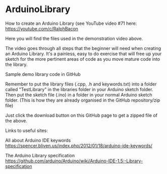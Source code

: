 # ArduinoLibrary
How to create an Arduino Library (see YouTube video #71 here: https://youtube.com/c/RalphBacon

Here you will find the files used in the demonstration video above.

The video goes through all steps that the beginner will need when creating an Arduino Library. It's a painless, easy to do exercise that will free up your sketch for the more pertinent areas of code as you move mature code into the library.

Sample demo library code in GitHub

Remember to put the library files (.cpp, .h and keywords.txt) into a folder
called "TestLibrary" in the libraries folder in your Arduino sketch folder.
Then put the sketch file (.ino) in a folder in your normal Arduino sketch folder.
(This is how they are already organised in the GitHub repository/zip file)
    
Just click the download button on this GitHub page to get a zipped file of the above.

Links to useful sites:

All about Arduino IDE keywords
https://spencer.bliven.us/index.php/2012/01/18/arduino-ide-keywords/

The Arduino Library specification
https://github.com/arduino/Arduino/wiki/Arduino-IDE-1.5:-Library-specification
